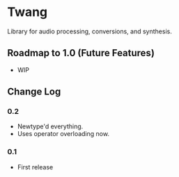 # Twang
Library for audio processing, conversions, and synthesis.

## Roadmap to 1.0 (Future Features)
* WIP

## Change Log
### 0.2
- Newtype'd everything.
- Uses operator overloading now.

### 0.1
- First release
